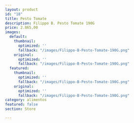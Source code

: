 ```yaml
---
layout: product
id: "18"
title: Pesto Tomate
description: Filippo B. Pesto Tomate 190G
price: 2.865,00
images:
  default:
    thumbnail:
      optimized: ''
      fallback: "/images/Filippo-B-Pesto-Tomate-190G.png"
    original:
      optimized: ''
      fallback: "/images/Filippo-B-Pesto-Tomate-190G.png"
  featured:
    thumbnail:
      optimized: ''
      fallback: "/images/Filippo-B-Pesto-Tomate-190G.png"
    original:
      optimized: ''
      fallback: "/images/Filippo-B-Pesto-Tomate-190G.png"
category: alimentos
featured: false
section: Store

---
```

